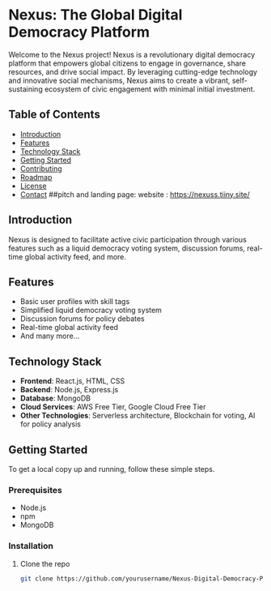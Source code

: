 # Nexus: The Global Digital Democracy Platform

Welcome to the Nexus project! Nexus is a revolutionary digital democracy platform that empowers global citizens to engage in governance, share resources, and drive social impact. By leveraging cutting-edge technology and innovative social mechanisms, Nexus aims to create a vibrant, self-sustaining ecosystem of civic engagement with minimal initial investment.

## Table of Contents
- [Introduction](#introduction)
- [Features](#features)
- [Technology Stack](#technology-stack)
- [Getting Started](#getting-started)
- [Contributing](#contributing)
- [Roadmap](#roadmap)
- [License](#license)
- [Contact](#contact)
##pitch and landing page:
website : https://nexuss.tiiny.site/
## Introduction
Nexus is designed to facilitate active civic participation through various features such as a liquid democracy voting system, discussion forums, real-time global activity feed, and more.

## Features
- Basic user profiles with skill tags
- Simplified liquid democracy voting system
- Discussion forums for policy debates
- Real-time global activity feed
- And many more...

## Technology Stack
- **Frontend**: React.js, HTML, CSS
- **Backend**: Node.js, Express.js
- **Database**: MongoDB
- **Cloud Services**: AWS Free Tier, Google Cloud Free Tier
- **Other Technologies**: Serverless architecture, Blockchain for voting, AI for policy analysis

## Getting Started
To get a local copy up and running, follow these simple steps.

### Prerequisites
- Node.js
- npm
- MongoDB

### Installation
1. Clone the repo
   ```sh
   git clone https://github.com/yourusername/Nexus-Digital-Democracy-Platform.git
